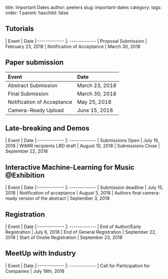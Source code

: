 title: Important Dates
author: peeters
slug: important-dates
category:
tags:
order: 1
parent:
haschild: false

## Tutorials

| Event                       |  Date
|:-------------               |: -------------
| Proposal Submission         | February 23, 2018
| Notification of Acceptance  | March 30, 2018

## Paper submission

|Event            | Date
|:-------------   |:-------------
| Abstract Submission         | March 23, 2018
| Final Submission            | March 30, 2018
| Notification of Acceptance  | May 25, 2018
| Camera-Ready Upload         | June 15, 2018


## Late-breaking and Demos

| Event             			| Date
|:-------------     			|: -------------
| Submissions Open  			| July 16, 2018
| WiMIR recipients LBD draft 	| August 10, 2018
| Submissions Close 			| September 22, 2018

## Interactive Machine-Learning for Music @Exhibition

| Event             			| Date
|:-------------     			|: -------------
| Submission deadline			| July 15, 2018
| Notification of acceptance	| August 3, 2018
| Authors final camera-ready version of the abstract	| September 3, 2018


## Registration

| Event                             | Date
|:-------------                     |: -------------
| End of Author/Early Registration  | July 6, 2018
| End of General Registration       | September 22, 2018
| Start of Onsite Registration      | September 23, 2018

## MeetUp with Industry

| Event                             		| Date
|:-------------                     		|: -------------
| Call for Participation for Companies  	| July 18th, 2018
